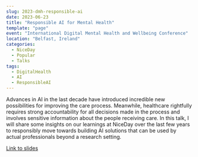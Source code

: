 ```yaml
---
slug: 2023-dmh-responsible-ai
date: 2023-06-23
title: "Responsible AI for Mental Health"
template: "page"
event: "International Digital Mental Health and Wellbeing Conference" 
location: "Belfast, Ireland"
categories:
  - NiceDay
  - Popular
  - Talks
tags:
  - DigitalHealth
  - AI
  - ResponsibleAI
---
```


Advances in AI in the last decade have introduced incredible new possibilities for improving the care process. Meanwhile, healthcare rightfully requires strong accountability for all decisions made in the process and involves sensitive information about the people receiving care. In this talk, I will share some insights on our learnings at NiceDay over the last few years to responsibly move towards building AI solutions that can be used by actual professionals beyond a research setting.

[Link to slides](/2023-dmh-slides.pdf)